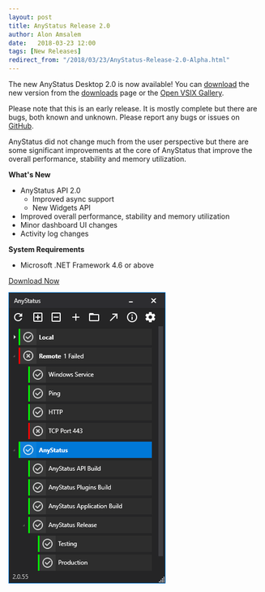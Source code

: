 ```yaml
---
layout: post
title: AnyStatus Release 2.0
author: Alon Amsalem
date:   2018-03-23 12:00
tags: [New Releases]
redirect_from: "/2018/03/23/AnyStatus-Release-2.0-Alpha.html"
---
```


The new AnyStatus Desktop 2.0 is now available! You can [download](/downloads) the new version from the [downloads](/downloads) page or the [Open VSIX Gallery](http://vsixgallery.com/extension/AnyStatus.VSPackage.6f25620d-ff50-42d1-89da-709a45cebe10/).

Please note that this is an early release. It is mostly complete but there are bugs, both known and unknown. Please report any bugs or issues on [GitHub](https://github.com/anystatus/support/issues).

AnyStatus did not change much from the user perspective but there are some significant improvements at the core of AnyStatus that improve the overall performance, stability and memory utilization.

**What's New**

- AnyStatus API 2.0
	- Improved async support
	- New Widgets API
- Improved overall performance, stability and memory utilization
- Minor dashboard UI changes
- Activity log changes

**System Requirements**

- Microsoft .NET Framework 4.6 or above

[Download Now](/downloads)

![AnyStatus Desktop 2.0](/assets/posts/2018-03-23-anystatus-release-2.0-alpha/anystatus-desktop-2.0.png)
